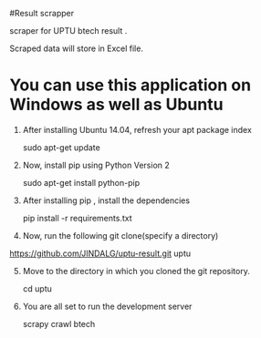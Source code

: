 #Result scrapper

scraper for UPTU btech result .

Scraped data will store in Excel file.

# You can use this application on Windows as well as Ubuntu

1. After installing Ubuntu 14.04, refresh your apt package index
    
   sudo apt-get update

2. Now, install pip using Python Version 2
   
   sudo apt-get install python-pip

3. After installing pip , install the dependencies

   pip install -r requirements.txt

4. Now, run the following git clone(specify a directory)
   
  https://github.com/JINDALG/uptu-result.git uptu

5. Move to the directory in which you cloned the git repository.

   cd uptu

6. You are all set to run the development server

   scrapy crawl btech
